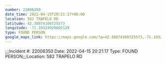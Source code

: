 ```yaml
---
number: 22006350
date_time: 2022-04-15T20:21:17+00:00
location: 582 TRAPELO RD
latitude: 42.38874100725573
longitude: -71.19324929602129
type: FOUND PERSON
google_maps_link: https://maps.google.com/?q=42.38874100725573,-71.19324929602129
---
```


;;;Incident #: 22006350  Date: 2022-04-15 20:21:17   Type: FOUND PERSON;;;Location: 582 TRAPELO RD
